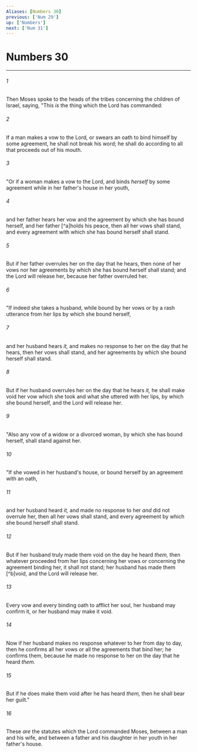 ```yaml
---
Aliases: [Numbers 30]
previous: ['Num 29']
up: ['Numbers']
next: ['Num 31']
---
```

# Numbers 30

***


###### 1 
Then Moses spoke to the heads of the tribes concerning the children of Israel, saying, "This _is_ the thing which the Lord has commanded: 

###### 2 
If a man makes a vow to the Lord, or swears an oath to bind himself by some agreement, he shall not break his word; he shall do according to all that proceeds out of his mouth. 

###### 3 
"Or if a woman makes a vow to the Lord, and binds _herself_ by some agreement while in her father's house in her youth, 

###### 4 
and her father hears her vow and the agreement by which she has bound herself, and her father [^a]holds his peace, then all her vows shall stand, and every agreement with which she has bound herself shall stand. 

###### 5 
But if her father overrules her on the day that he hears, then none of her vows nor her agreements by which she has bound herself shall stand; and the Lord will release her, because her father overruled her. 

###### 6 
"If indeed she takes a husband, while bound by her vows or by a rash utterance from her lips by which she bound herself, 

###### 7 
and her husband hears _it,_ and makes no response to her on the day that he hears, then her vows shall stand, and her agreements by which she bound herself shall stand. 

###### 8 
But if her husband overrules her on the day that he hears _it,_ he shall make void her vow which she took and what she uttered with her lips, by which she bound herself, and the Lord will release her. 

###### 9 
"Also any vow of a widow or a divorced woman, by which she has bound herself, shall stand against her. 

###### 10 
"If she vowed in her husband's house, or bound herself by an agreement with an oath, 

###### 11 
and her husband heard _it,_ and made no response to her _and_ did not overrule her, then all her vows shall stand, and every agreement by which she bound herself shall stand. 

###### 12 
But if her husband truly made them void on the day he heard _them,_ then whatever proceeded from her lips concerning her vows or concerning the agreement binding her, it shall not stand; her husband has made them [^b]void, and the Lord will release her. 

###### 13 
Every vow and every binding oath to afflict her soul, her husband may confirm it, or her husband may make it void. 

###### 14 
Now if her husband makes no response whatever to her from day to day, then he confirms all her vows or all the agreements that bind her; he confirms them, because he made no response to her on the day that he heard _them._ 

###### 15 
But if he does make them void after he has heard _them,_ then he shall bear her guilt." 

###### 16 
These _are_ the statutes which the Lord commanded Moses, between a man and his wife, and between a father and his daughter in her youth in her father's house.
